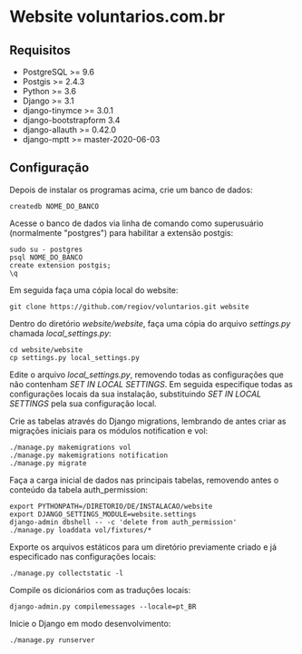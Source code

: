 # Website voluntarios.com.br

## Requisitos

* PostgreSQL >= 9.6
* Postgis >= 2.4.3
* Python >= 3.6
* Django >= 3.1
* django-tinymce >= 3.0.1
* django-bootstrapform 3.4
* django-allauth >= 0.42.0
* django-mptt >= master-2020-06-03

## Configuração

Depois de instalar os programas acima, crie um banco de dados:

```
createdb NOME_DO_BANCO
```

Acesse o banco de dados via linha de comando como superusuário (normalmente "postgres") para habilitar a extensão postgis:

```
sudo su - postgres
psql NOME_DO_BANCO
create extension postgis;
\q
```

Em seguida faça uma cópia local do website:

```
git clone https://github.com/regiov/voluntarios.git website
```

Dentro do diretório *website/website*, faça uma cópia do arquivo *settings.py* chamada *local_settings.py*:

```
cd website/website
cp settings.py local_settings.py
```

Edite o arquivo *local_settings.py*, removendo todas as configurações que não contenham *SET IN LOCAL SETTINGS*. Em seguida especifique todas as configurações locais da sua instalação, substituindo *SET IN LOCAL SETTINGS* pela sua configuração local.

Crie as tabelas através do Django migrations, lembrando de antes criar as migrações iniciais para os módulos notification e vol:

```
./manage.py makemigrations vol
./manage.py makemigrations notification
./manage.py migrate

```

Faça a carga inicial de dados nas principais tabelas, removendo antes o conteúdo da tabela auth_permission:

```
export PYTHONPATH=/DIRETORIO/DE/INSTALACAO/website
export DJANGO_SETTINGS_MODULE=website.settings
django-admin dbshell -- -c 'delete from auth_permission'
./manage.py loaddata vol/fixtures/*
```

Exporte os arquivos estáticos para um diretório previamente criado e já especificado nas configurações locais:

```
./manage.py collectstatic -l
```

Compile os dicionários com as traduções locais:

```
django-admin.py compilemessages --locale=pt_BR
```

Inicie o Django em modo desenvolvimento:

```
./manage.py runserver
```
